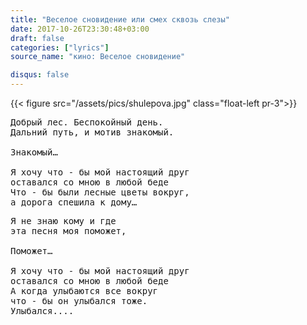 ```yaml
---
title: "Веселое сновидение или смех сквозь слезы"
date: 2017-10-26T23:30:48+03:00
draft: false
categories: ["lyrics"]
source_name: "кино: Веселое сновидение"

disqus: false
---
```


{{< figure src="/assets/pics/shulepova.jpg" class="float-left pr-3">}}

<pre>
Добрый лес. Беспокойный день.  
Дальний путь, и мотив знакомый.  

Знакомый…  

Я хочу что - бы мой настоящий друг  
оставался со мною в любой беде  
Что - бы были лесные цветы вокруг,  
а дорога спешила к дому…  
</pre>

<!--more-->

<pre>
Я не знаю кому и где  
эта песня моя поможет,  

Поможет…  

Я хочу что - бы мой настоящий друг  
оставался со мною в любой беде  
А когда улыбаются все вокруг  
что - бы он улыбался тоже.  
Улыбался....
</pre>
